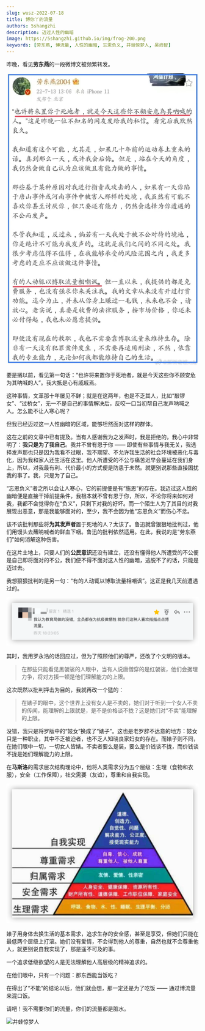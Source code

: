 ```yaml
---
slug: wusz-2022-07-18
title: 博你丫的流量
authors: 5shangzhi
description: 迈过人性的幽暗
image: https://5shangzhi.github.io/img/frog-200.png
keywords: [劳东燕, 博流量, 人性的幽暗, 忘恩负义, 井蛙惊梦人, 吴尚智]
---
```


昨晚，看见**劳东燕**的一段微博文被频繁转发。

![井蛙惊梦人](images/2022-07-18/1.jpeg)

要是搁以前，看见第一句话：“也许将来置你于死地者，就是今天这些你不顾安危为其呐喊的人”。我大抵是心有戚戚焉。

这种事情，文革那十年屡见不鲜；就是在这两年，也是不乏其人，比如“敲锣女”、“过桥女”，无一不是自己的事情解决后，反咬一口当初帮自己发声呐喊之人。怎么能不让人寒心呢？

但我已经迈过这一人性幽暗的区域，能够坦然面对这样的群体。

这在之前的文章中已有提及。当有人感谢我为之发声时，我是拒绝的，我心中非常明了：**我只是为了我自己**。我并不曾有恩于你 —— 即使有些事情与我无关，我选择发声那也只是因为我看不过眼，我不期望、不允许我生活的社会环境被恶化与毒化，因为我和家人还生活在这里。他人所遭受的不公与痛苦迟早会蔓延在我们身上，所以，对我最有利、代价最小的方式便是防患于未然。就更别说那些直接困扰我的事了。我，只是为了自己。

“忘恩负义”者之所以会让人寒心，它的前提便是有“施恩”的存在。我迈过这人性的幽暗便是直接干掉前提条件，我根本就不曾有恩于你，所以，不论你将来如何对我，我都不会觉得你在“负义”，只剩下对我的好坏。而一个陌生人为了其目的对我展现出恶意，那是我能够面对的，至少，我不会因为他“忘恩负义”而伤心不忿。

该不该批判那些将**为其发声者**置于死地的人？太该了。鲁迅就曾狠狠地批判过，他们用馒头去蘸呐喊者的鲜血下咽。鲁迅的批判依然适用。在此，我说的是“劳东燕们”如何消解这种伤害。

在这片土地上，只要人们的**公民意识**还没有建立，还没有懂得他人所遭受的不公便是自己即将面对的不公，我们便不得不面对这人性的幽暗，逃脱不了的话，只能是迈过去。

我想狠狠批判的是另一句：“有的人动辄以博取流量相嘲讽”。这正是我几天前遭遇过的。

![井蛙惊梦人](images/2022-07-18/2.png)

其时，我用罗永浩的话回应过，但为了照顾他们的尊严，还改了个文明的版本。

> 在那些只能看见黑袈裟的人眼中，当有人说唐僧穿的是红袈裟，他们会据理力争，将对方揍一顿是他们理解能力的上限。

这次既然以批判抨击为目的，我就再改一个猛的：

> 在婊子的眼中，这个世界上没有女人是不卖的，她们对于听到一个女人不卖的传闻，能理解的上限就是，是不是价格谈不拢？这是她们对“不卖”能理解的上限。

没错，我只是将罗版中的“妓女”换成了“婊子”。这也是老罗辞不达意的地方：妓女只是一种职业，其中不乏被迫者，也不乏人知晓良家妇女的存在。而婊子则不同，在她们眼中一切，一切女人皆婊。不卖者要么是装，要么是价钱谈不拢，而价钱谈不拢是她们理解能力的上限。

在**马斯洛**的需求层次结构理论中，他将人类需求分为五个层级：生理（食物和衣服），安全（工作保障），社交需要（友谊），尊重和自我实现。

![井蛙惊梦人](images/2022-07-18/3.png)

婊子用身体去换生活的基本需求，追求生存的安全感，甚至是享受，但她们只能在最低两个层级上打滚。她们没有爱情，不会得到他人的尊重，自然也就不会尊重他人，就更别说自我实现了，那是遥不可及的事。

一个追求低级欲望的人是无法理解他人高层级的精神追求的。

在他们眼中，只有一个问题：那东西能当饭吃？

在得出了“不能”的结论以后，他们就会想，那一定还是为了吃饭 —— 通过博流量来混口饭。

请吧！我不需要你们的流量，你们的流量都是脏水。

![井蛙惊梦人](https://5shangzhi.github.io/img/frog.jpeg)
